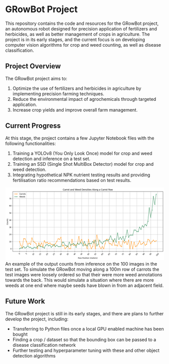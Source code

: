 # GRowBot Project

This repository contains the code and resources for the GRowBot project, an autonomous robot designed for precision application of fertilizers and herbicides, as well as better management of crops in agriculture. The project is in its early stages, and the current focus is on developing computer vision algorithms for crop and weed counting, as well as disease classification.

## Project Overview

The GRowBot project aims to:

1. Optimize the use of fertilizers and herbicides in agriculture by implementing precision farming techniques.
2. Reduce the environmental impact of agrochemicals through targeted application.
3. Increase crop yields and improve overall farm management.

## Current Progress

At this stage, the project contains a few Jupyter Notebook files with the following functionalities:

1. Training a YOLOv8 (You Only Look Once) model for crop and weed detection and inference on a test set.
2. Training an SSD (Single Shot MultiBox Detector) model for crop and weed detection.
3. Integrating hypothetical NPK nutrient testing results and providing fertilisation ratio recommendations based on test results.



![Example ](images/Carrot_weed_dens_graph.png)
An example of the output counts from inference on the 100 images in the test set. To simulate the GRowBot moving along a 100m row of carrots the test images were loosely ordered so that their were more weed annotations towards the back. This would simulate a situation where there are more weeds at one end where maybe seeds have blown in from an adjacent field.



## Future Work
The GRowBot project is still in its early stages, and there are plans to further develop the project, including:

- Transferring to Python files once a local GPU enabled machine has been bought
- Finding a crop / dataset so that the bounding box can be passed to a disease classification network
- Further testing and hyperparameter tuning with these and other object detection algorithms
